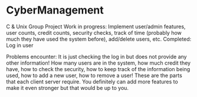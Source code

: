 # CyberManagement
C &amp; Unix Group Project
Work in progress: Implement user/admin features, user counts, credit counts, security checks, track of time (probably how much they have used the system before), add/delete users, etc.
Completed: Log in user



Problems encounter:
It is just checking the log in but does not provide any other information!
How many users are in the system, how much credit they have, how to check the security, how to keep track of the information being used, how to add a new user, how to remove a user!
These are the parts that each client server require.
You definitely can add more features to make it even stronger but that would be up to you.
